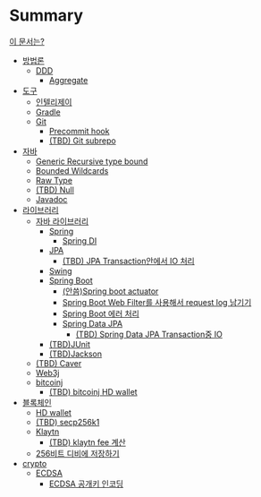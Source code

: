 # Summary

[이 문서는?](./tutorial.md)

- [방법론]()
  - [DDD](./DDD.md)
    - [Aggregate](./ddd-aggregate.md)
- [도구]()
  - [인텔리제이]()
  - [Gradle]()
  - [Git]()
    - [Precommit hook](./precommit-hook.md)
    - [(TBD) Git subrepo](./git-subrepo.md)
- [자바]()
  - [Generic Recursive type bound](./recursive-generic.md)
  - [Bounded Wildcards](./bounded-wildcards.md)
  - [Raw Type](./raw-type.md)
  - [(TBD) Null](./null.md)
  - [Javadoc](./javadoc.md)
- [라이브러리]()
  - [자바 라이브러리]()
    - [Spring]()
      - [Spring DI](./spring-di.md)
    - [JPA]()
      - [(TBD) JPA Transaction안에서 IO 처리](./jpa-transaction-io-call.md)
    - [Swing]()
    - [Spring Boot]()
      - [(안씀)Spring boot actuator](./spring-boot-actuator.md)
      - [Spring Boot Web Filter를 사용해서 request log 남기기](./spring-boot-web-filter-request-log.md)
      - [Spring Boot 에러 처리]()
      - [Spring Data JPA]()
        - [(TBD) Spring Data JPA Transaction중 IO](./spring-data-jpa-io-in-transaction.md)
    - [(TBD)JUnit](./junit.md)
    - [(TBD)Jackson](./jackson.md)
  - [(TBD) Caver](./caver.md)
  - [Web3j]()
  - [bitcoinj]()
    - [(TBD) bitcoinj HD wallet](./bitcoinj-hdwallet.md)
- [블록체인]()
  - [HD wallet](./hd-wallet.md)
  - [(TBD) secp256k1](./secp256k1.md)
  - [Klaytn]()
    - [(TBD) klaytn fee 계산](./klaytn-fee.md)
  - [256비트 디비에 저장하기]()
- [crypto]()
  - [ECDSA]()
    - [ECDSA 공개키 인코딩](./ecdsa-public-key-encoding.md)
